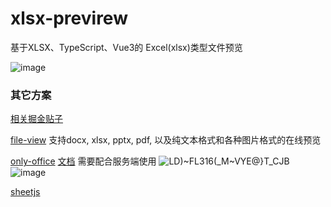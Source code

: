 # xlsx-previrew
基于XLSX、TypeScript、Vue3的 Excel(xlsx)类型文件预览

![image](https://user-images.githubusercontent.com/45450994/178112667-88d36efb-264f-4644-b435-05bd8d696e75.png)

### 其它方案
[相关掘金贴子](https://juejin.cn/post/7123459055049408542)

[file-view](https://github.com/warmthsea/file-view)
支持docx, xlsx, pptx, pdf, 以及纯文本格式和各种图片格式的在线预览

[only-office](https://github.com/warmthsea/onlyoffice-vue-starter) [文档](https://api.onlyoffice.com/editors/advanced)
需要配合服务端使用
![LD)~FL316(_M~VYE@}T_CJB](https://user-images.githubusercontent.com/45450994/184916548-b1c3fae9-5dea-4ea9-8166-7898f5a1cf05.jpg)
![image](https://user-images.githubusercontent.com/45450994/185038826-4ad81578-f851-42d6-8467-6aad03f87ef2.png)

[sheetjs](https://github.com/SheetJS/sheetjs)
